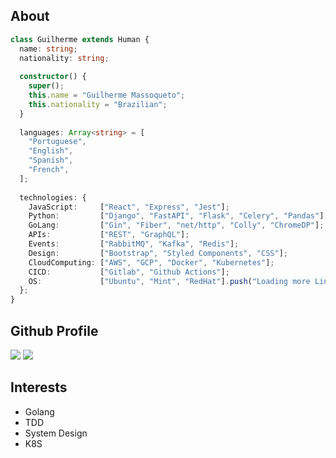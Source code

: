 ## About

```typescript
class Guilherme extends Human {
  name: string;
  nationality: string;
  
  constructor() {
    super();
    this.name = "Guilherme Massoqueto";
    this.nationality = "Brazilian";
  }
  
  languages: Array<string> = [
    "Portuguese",
    "English",
    "Spanish",
    "French",
  ];
  
  technologies: {
    JavaScript:     ["React", "Express", "Jest"];
    Python:         ["Django", "FastAPI", "Flask", "Celery", "Pandas"];
    GoLang:         ["Gin", "Fiber", "net/http", "Colly", "ChromeDP"];
    APIs:           ["REST", "GraphQL"];
    Events:         ["RabbitMQ", "Kafka", "Redis"];
    Design:         ["Bootstrap", "Styled Components", "CSS"];
    CloudComputing: ["AWS", "GCP", "Docker", "Kubernetes"];
    CICD:           ["Gitlab", "Github Actions"];
    OS:             ["Ubuntu", "Mint", "RedHat"].push("Loading more Linux distros...")
  };
}
```


## Github Profile

<p float="left">
  <img src="https://github-readme-stats.vercel.app/api?username=guimassoqueto&count_private=true&show_icons=true&theme=github_dark" />
  <img src="https://github-readme-stats.vercel.app/api/top-langs/?username=guimassoqueto&theme=github_dark&layout=compact" />
</p>

## Interests
* Golang
* TDD
* System Design
* K8S
